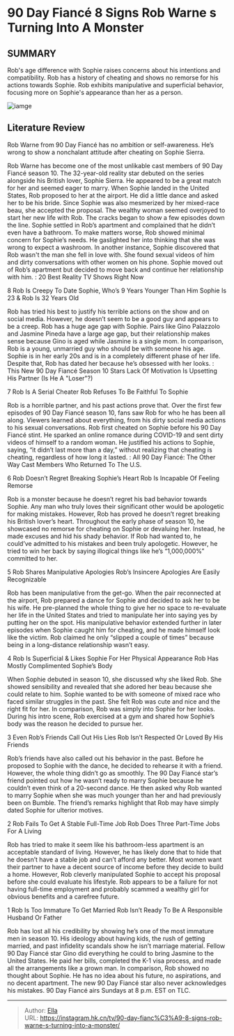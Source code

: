 # 90 Day Fiancé 8 Signs Rob Warne s Turning Into A Monster


## SUMMARY 


 Rob&#39;s age difference with Sophie raises concerns about his intentions and compatibility. 
 Rob has a history of cheating and shows no remorse for his actions towards Sophie. 
 Rob exhibits manipulative and superficial behavior, focusing more on Sophie&#39;s appearance than her as a person. 

![iamge](https://static1.srcdn.com/wordpress/wp-content/uploads/2023/12/90-day-fiance-rob-warne.jpg)

## Literature Review
Rob Warne from 90 Day Fiancé has no ambition or self-awareness. He’s wrong to show a nonchalant attitude after cheating on Sophie Sierra.




Rob Warne has become one of the most unlikable cast members of 90 Day Fiancé season 10. The 32-year-old reality star debuted on the series alongside his British lover, Sophie Sierra. He appeared to be a great match for her and seemed eager to marry. When Sophie landed in the United States, Rob proposed to her at the airport. He did a little dance and asked her to be his bride. Since Sophie was also mesmerized by her mixed-race beau, she accepted the proposal. The wealthy woman seemed overjoyed to start her new life with Rob.
The cracks began to show a few episodes down the line. Sophie settled in Rob’s apartment and complained that he didn’t even have a bathroom. To make matters worse, Rob showed minimal concern for Sophie’s needs. He gaslighted her into thinking that she was wrong to expect a washroom. In another instance, Sophie discovered that Rob wasn&#39;t the man she fell in love with. She found sexual videos of him and dirty conversations with other women on his phone. Sophie moved out of Rob’s apartment but decided to move back and continue her relationship with him.
 : 20 Best Reality TV Shows Right Now









 








 8  Rob Is Creepy To Date Sophie, Who’s 9 Years Younger Than Him 
Sophie Is 23 &amp; Rob Is 32 Years Old
        

Rob has tried his best to justify his terrible actions on the show and on social media. However, he doesn’t seem to be a good guy and appears to be a creep. Rob has a huge age gap with Sophie. Pairs like Gino Palazzolo and Jasmine Pineda have a large age gap, but their relationship makes sense because Gino is aged while Jasmine is a single mom. In comparison, Rob is a young, unmarried guy who should be with someone his age. Sophie is in her early 20s and is in a completely different phase of her life. Despite that, Rob has dated her because he’s obsessed with her looks.
 : This New 90 Day Fiancé Season 10 Stars Lack Of Motivation Is Upsetting His Partner (Is He A &#34;Loser&#34;?)





 7  Rob Is A Serial Cheater 
Rob Refuses To Be Faithful To Sophie
        

Rob is a horrible partner, and his past actions prove that. Over the first few episodes of 90 Day Fiancé season 10, fans saw Rob for who he has been all along. Viewers learned about everything, from his dirty social media actions to his sexual conversations. Rob first cheated on Sophie before his 90 Day Fiancé stint. He sparked an online romance during COVID-19 and sent dirty videos of himself to a random woman. He justified his actions to Sophie, saying, “it didn’t last more than a day,” without realizing that cheating is cheating, regardless of how long it lasted.
 : All 90 Day Fiancé: The Other Way Cast Members Who Returned To The U.S.





 6  Rob Doesn’t Regret Breaking Sophie’s Heart 
Rob Is Incapable Of Feeling Remorse


 







Rob is a monster because he doesn’t regret his bad behavior towards Sophie. Any man who truly loves their significant other would be apologetic for making mistakes. However, Rob has proved he doesn’t regret breaking his British lover’s heart. Throughout the early phase of season 10, he showcased no remorse for cheating on Sophie or devaluing her. Instead, he made excuses and hid his shady behavior. If Rob had wanted to, he could’ve admitted to his mistakes and been truly apologetic. However, he tried to win her back by saying illogical things like he’s “1,000,000%” committed to her.





 5  Rob Shares Manipulative Apologies 
Rob’s Insincere Apologies Are Easily Recognizable
        

Rob has been manipulative from the get-go. When the pair reconnected at the airport, Rob prepared a dance for Sophie and decided to ask her to be his wife. He pre-planned the whole thing to give her no space to re-evaluate her life in the United States and tried to manipulate her into saying yes by putting her on the spot. His manipulative behavior extended further in later episodes when Sophie caught him for cheating, and he made himself look like the victim. Rob claimed he only “slipped a couple of times” because being in a long-distance relationship wasn’t easy.





 4  Rob Is Superficial &amp; Likes Sophie For Her Physical Appearance 
Rob Has Mostly Complimented Sophie’s Body


 







When Sophie debuted in season 10, she discussed why she liked Rob. She showed sensibility and revealed that she adored her beau because she could relate to him. Sophie wanted to be with someone of mixed race who faced similar struggles in the past. She felt Rob was cute and nice and the right fit for her. In comparison, Rob was simply into Sophie for her looks. During his intro scene, Rob exercised at a gym and shared how Sophie’s body was the reason he decided to pursue her.





 3  Even Rob’s Friends Call Out His Lies 
Rob Isn’t Respected Or Loved By His Friends


Rob’s friends have also called out his behavior in the past. Before he proposed to Sophie with the dance, he decided to rehearse it with a friend. However, the whole thing didn’t go as smoothly. The 90 Day Fiancé star’s friend pointed out how he wasn’t ready to marry Sophie because he couldn’t even think of a 20-second dance. He then asked why Rob wanted to marry Sophie when she was much younger than her and had previously been on Bumble. The friend’s remarks highlight that Rob may have simply dated Sophie for ulterior motives.





 2  Rob Fails To Get A Stable Full-Time Job 
Rob Does Three Part-Time Jobs For A Living
        

Rob has tried to make it seem like his bathroom-less apartment is an acceptable standard of living. However, he has likely done that to hide that he doesn’t have a stable job and can’t afford any better. Most women want their partner to have a decent source of income before they decide to build a home. However, Rob cleverly manipulated Sophie to accept his proposal before she could evaluate his lifestyle. Rob appears to be a failure for not having full-time employment and probably scammed a wealthy girl for obvious benefits and a carefree future.





 1  Rob Is Too Immature To Get Married 
Rob Isn’t Ready To Be A Responsible Husband Or Father


 







Rob has lost all his credibility by showing he’s one of the most immature men in season 10. His ideology about having kids, the rush of getting married, and past infidelity scandals show he isn’t marriage material. Fellow 90 Day Fiancé star Gino did everything he could to bring Jasmine to the United States. He paid her bills, completed the K-1 visa process, and made all the arrangements like a grown man. In comparison, Rob showed no thought about Sophie. He has no idea about his future, no aspirations, and no decent apartment. The new 90 Day Fiancé star also never acknowledges his mistakes.
90 Day Fiancé airs Sundays at 8 p.m. EST on TLC. 



---

> Author: [Ella](https://instagram.hk.cn/)  
> URL: https://instagram.hk.cn/tv/90-day-fianc%C3%A9-8-signs-rob-warne-s-turning-into-a-monster/  

